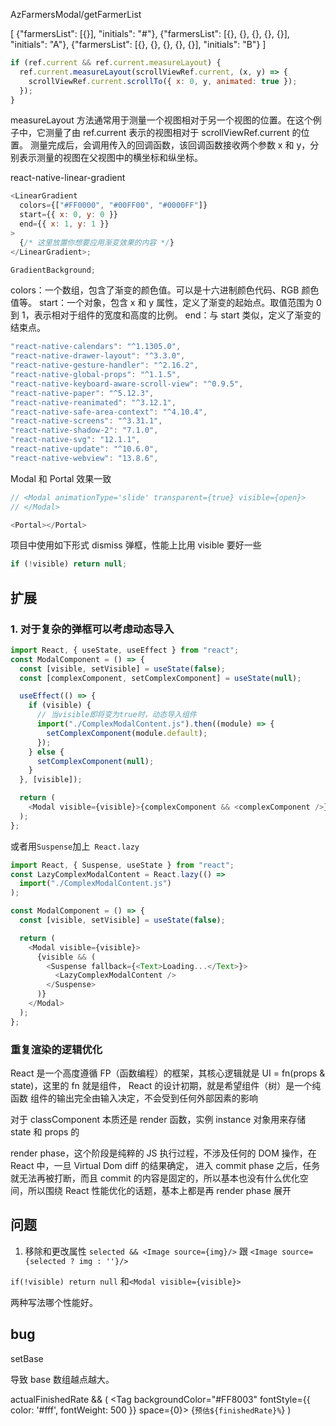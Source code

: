 AzFarmersModal/getFarmerList

[
{"farmersList": [{}], "initials": "#"},
{"farmersList": [{}, {}, {}, {}, {}], "initials": "A"}, {"farmersList": [{}, {}, {}, {}, {}], "initials": "B"}
]

```js
if (ref.current && ref.current.measureLayout) {
  ref.current.measureLayout(scrollViewRef.current, (x, y) => {
    scrollViewRef.current.scrollTo({ x: 0, y, animated: true });
  });
}
```

measureLayout 方法通常用于测量一个视图相对于另一个视图的位置。在这个例子中，它测量了由 ref.current 表示的视图相对于 scrollViewRef.current 的位置。
测量完成后，会调用传入的回调函数，该回调函数接收两个参数 x 和 y，分别表示测量的视图在父视图中的横坐标和纵坐标。

react-native-linear-gradient

```js
<LinearGradient
  colors={["#FF0000", "#00FF00", "#0000FF"]}
  start={{ x: 0, y: 0 }}
  end={{ x: 1, y: 1 }}
>
  {/* 这里放置你想要应用渐变效果的内容 */}
</LinearGradient>;

GradientBackground;
```

colors：一个数组，包含了渐变的颜色值。可以是十六进制颜色代码、RGB 颜色值等。
start：一个对象，包含 x 和 y 属性，定义了渐变的起始点。取值范围为 0 到 1，表示相对于组件的宽度和高度的比例。
end：与 start 类似，定义了渐变的结束点。

```js
"react-native-calendars": "^1.1305.0",
"react-native-drawer-layout": "^3.3.0",
"react-native-gesture-handler": "^2.16.2",
"react-native-global-props": "^1.1.5",
"react-native-keyboard-aware-scroll-view": "^0.9.5",
"react-native-paper": "^5.12.3",
"react-native-reanimated": "^3.12.1",
"react-native-safe-area-context": "^4.10.4",
"react-native-screens": "^3.31.1",
"react-native-shadow-2": "7.1.0",
"react-native-svg": "12.1.1",
"react-native-update": "^10.6.0",
"react-native-webview": "13.8.6",
```

Modal 和 Portal 效果一致

```js
// <Modal animationType='slide' transparent={true} visible={open}>
// </Modal>

<Portal></Portal>
```

项目中使用如下形式 dismiss 弹框，性能上比用 visible 要好一些

```js
if (!visible) return null;
```

## 扩展

### 1. 对于复杂的弹框可以考虑动态导入

```js
import React, { useState, useEffect } from "react";
const ModalComponent = () => {
  const [visible, setVisible] = useState(false);
  const [complexComponent, setComplexComponent] = useState(null);

  useEffect(() => {
    if (visible) {
      // 当visible即将变为true时，动态导入组件
      import("./ComplexModalContent.js").then((module) => {
        setComplexComponent(module.default);
      });
    } else {
      setComplexComponent(null);
    }
  }, [visible]);

  return (
    <Modal visible={visible}>{complexComponent && <complexComponent />}</Modal>
  );
};
```

或者用`Suspense`加上` React.lazy`

```js
import React, { Suspense, useState } from "react";
const LazyComplexModalContent = React.lazy(() =>
  import("./ComplexModalContent.js")
);

const ModalComponent = () => {
  const [visible, setVisible] = useState(false);

  return (
    <Modal visible={visible}>
      {visible && (
        <Suspense fallback={<Text>Loading...</Text>}>
          <LazyComplexModalContent />
        </Suspense>
      )}
    </Modal>
  );
};
```

### 重复渲染的逻辑优化

React 是一个高度遵循 FP（函数编程）的框架，其核心逻辑就是 UI = fn(props & state)，这里的 fn 就是组件， React 的设计初期，就是希望组件（树）是一个纯函数
组件的输出完全由输入决定，不会受到任何外部因素的影响

对于 classComponent 本质还是 render 函数，实例 instance 对象用来存储 state 和 props 的

render phase，这个阶段是纯粹的 JS 执行过程，不涉及任何的 DOM 操作，在 React 中，一旦 Virtual Dom diff 的结果确定， 进入 commit phase 之后，任务就无法再被打断，而且 commit 的内容是固定的，所以基本也没有什么优化空间，所以围绕 React 性能优化的话题，基本上都是再 render phase 展开

## 问题

1. 移除和更改属性
   `selected && <Image source={img}/>` 跟 `<Image source={selected ? img : ''}/> `

`if(!visible) return null` 和`<Modal visible={visible}>`

两种写法哪个性能好。

## bug

setBase

导致 base 数组越点越大。

actualFinishedRate && (
<Tag backgroundColor="#FF8003" fontStyle={{ color: '#fff', fontWeight: 500 }} space={0}>
{`预估${finishedRate}%`}
</Tag>
)
